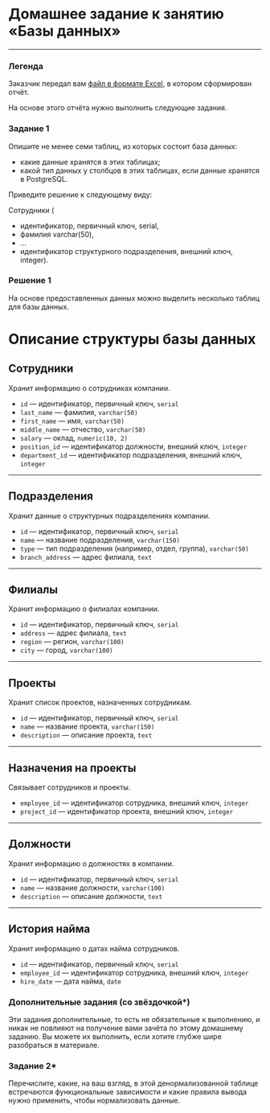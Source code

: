 # Домашнее задание к занятию «Базы данных»

---
### Легенда

Заказчик передал вам [файл в формате Excel](https://github.com/netology-code/sdb-homeworks/blob/main/resources/hw-12-1.xlsx), в котором сформирован отчёт. 

На основе этого отчёта нужно выполнить следующие задания.

### Задание 1

Опишите не менее семи таблиц, из которых состоит база данных:

- какие данные хранятся в этих таблицах;
- какой тип данных у столбцов в этих таблицах, если данные хранятся в PostgreSQL.

Приведите решение к следующему виду:

Сотрудники (

- идентификатор, первичный ключ, serial,
- фамилия varchar(50),
- ...
- идентификатор структурного подразделения, внешний ключ, integer).

### Решение 1

На основе предоставленных данных можно выделить несколько таблиц для базы данных. 

# Описание структуры базы данных

## Сотрудники  
Хранит информацию о сотрудниках компании.

- `id` — идентификатор, первичный ключ, `serial`
- `last_name` — фамилия, `varchar(50)`
- `first_name` — имя, `varchar(50)`
- `middle_name` — отчество, `varchar(50)`
- `salary` — оклад, `numeric(10, 2)`
- `position_id` — идентификатор должности, внешний ключ, `integer`
- `department_id` — идентификатор подразделения, внешний ключ, `integer`

---

## Подразделения  
Хранит данные о структурных подразделениях компании.

- `id` — идентификатор, первичный ключ, `serial`
- `name` — название подразделения, `varchar(150)`
- `type` — тип подразделения (например, отдел, группа), `varchar(50)`
- `branch_address` — адрес филиала, `text`

---

## Филиалы  
Хранит информацию о филиалах компании.

- `id` — идентификатор, первичный ключ, `serial`
- `address` — адрес филиала, `text`
- `region` — регион, `varchar(100)`
- `city` — город, `varchar(100)`

---

## Проекты  
Хранит список проектов, назначенных сотрудникам.

- `id` — идентификатор, первичный ключ, `serial`
- `name` — название проекта, `varchar(150)`
- `description` — описание проекта, `text`

---

## Назначения на проекты  
Связывает сотрудников и проекты.

- `employee_id` — идентификатор сотрудника, внешний ключ, `integer`
- `project_id` — идентификатор проекта, внешний ключ, `integer`

---

## Должности  
Хранит информацию о должностях в компании.

- `id` — идентификатор, первичный ключ, `serial`
- `name` — название должности, `varchar(100)`
- `description` — описание должности, `text`

---

## История найма  
Хранит информацию о датах найма сотрудников.

- `id` — идентификатор, первичный ключ, `serial`
- `employee_id` — идентификатор сотрудника, внешний ключ, `integer`
- `hire_date` — дата найма, `date`

### Дополнительные задания (со звёздочкой*)
Эти задания дополнительные, то есть не обязательные к выполнению, и никак не повлияют на получение вами зачёта по этому домашнему заданию. Вы можете их выполнить, если хотите глубже шире разобраться в материале.


### Задание 2*

Перечислите, какие, на ваш взгляд, в этой денормализованной таблице встречаются функциональные зависимости и какие правила вывода нужно применить, чтобы нормализовать данные.
